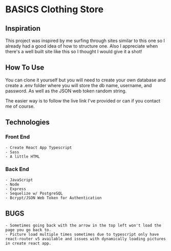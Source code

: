 # BASICS Clothing Store

## Inspiration

This project was inspired by me surfing through sites similar to this one so I already had a good idea of how to structure one. Also I appreciate when there's a well built site like this so I thought I would give it a shot!

## How To Use

You can clone it yourself but you will need to create your own database and create a .env folder where you will store the db name, username, and password. As well as the JSON web token random string. 

The easier way is to follow the live link I've provided or can if you contact me of course.

## Technologies

### Front End
    - Create React App Typescript
    - Sass
    - A little HTML

### Back End
    - JavaScript
    - Node
    - Express
    - Sequelize w/ PostgreSQL
    - Bcrypt/JSON Web Token for Authentication

## BUGS
    - Sometimes going back with the arrow in the top left won't load the page you go back to.
    - Picture load multiple times sometimes due to typescript only have react-router v5 available and issues with dynamically loading pictures in create react app. 
